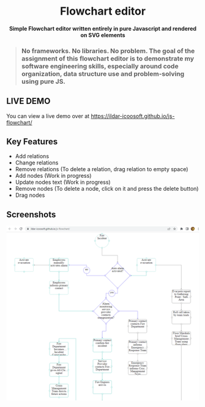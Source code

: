<h1 align="center">Flowchart editor</h1>

<h4 align="center">Simple Flowchart editor written entirely in pure Javascript and rendered on SVG elements</h4>

> ### No frameworks. No libraries. No problem. The goal of the assignment of this flowchart editor is to demonstrate my software engineering skills, especially around code organization, data structure use and problem-solving using pure JS.

## LIVE DEMO

You can view a live demo over at https://ildar-icoosoft.github.io/js-flowchart/

## Key Features

- Add relations
- Change relations
- Remove relations (To delete a relation, drag relation to empty space)
- Add nodes (Work in progress)
- Update nodes text (Work in progress)
- Remove nodes (To delete a node, click on it and press the delete button)
- Drag nodes


## Screenshots

![screenshot](https://raw.githubusercontent.com/ildar-icoosoft/js-flowchart/master/img/screenshots/1.png)
